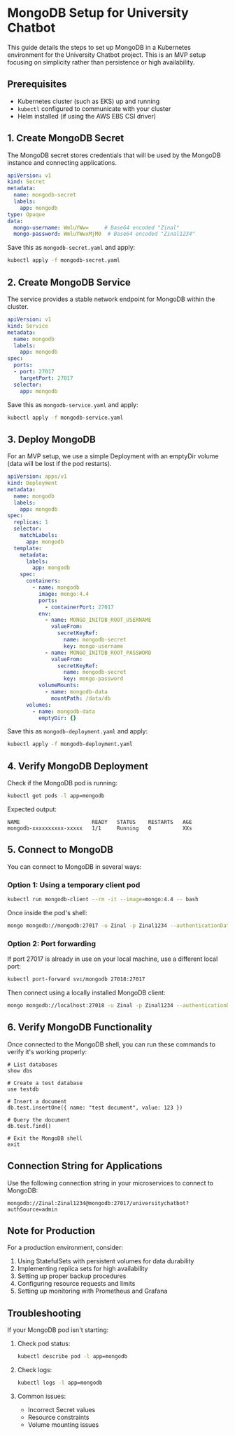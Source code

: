 # MongoDB Setup for University Chatbot

This guide details the steps to set up MongoDB in a Kubernetes environment for the University Chatbot project. This is an MVP setup focusing on simplicity rather than persistence or high availability.

## Prerequisites

- Kubernetes cluster (such as EKS) up and running
- `kubectl` configured to communicate with your cluster
- Helm installed (if using the AWS EBS CSI driver)

## 1. Create MongoDB Secret

The MongoDB secret stores credentials that will be used by the MongoDB instance and connecting applications.

```yaml
apiVersion: v1
kind: Secret
metadata:
  name: mongodb-secret
  labels:
    app: mongodb
type: Opaque
data:
  mongo-username: WmluYWw=     # Base64 encoded "Zinal"
  mongo-password: WmluYWwxMjM0  # Base64 encoded "Zinal1234"
```

Save this as `mongodb-secret.yaml` and apply:

```bash
kubectl apply -f mongodb-secret.yaml
```

## 2. Create MongoDB Service

The service provides a stable network endpoint for MongoDB within the cluster.

```yaml
apiVersion: v1
kind: Service
metadata:
  name: mongodb
  labels:
    app: mongodb
spec:
  ports:
  - port: 27017
    targetPort: 27017
  selector:
    app: mongodb
```

Save this as `mongodb-service.yaml` and apply:

```bash
kubectl apply -f mongodb-service.yaml
```

## 3. Deploy MongoDB

For an MVP setup, we use a simple Deployment with an emptyDir volume (data will be lost if the pod restarts).

```yaml
apiVersion: apps/v1
kind: Deployment
metadata:
  name: mongodb
  labels:
    app: mongodb
spec:
  replicas: 1
  selector:
    matchLabels:
      app: mongodb
  template:
    metadata:
      labels:
        app: mongodb
    spec:
      containers:
        - name: mongodb
          image: mongo:4.4
          ports:
            - containerPort: 27017
          env:
            - name: MONGO_INITDB_ROOT_USERNAME
              valueFrom:
                secretKeyRef:
                  name: mongodb-secret
                  key: mongo-username
            - name: MONGO_INITDB_ROOT_PASSWORD
              valueFrom:
                secretKeyRef:
                  name: mongodb-secret
                  key: mongo-password
          volumeMounts:
            - name: mongodb-data
              mountPath: /data/db
      volumes:
        - name: mongodb-data
          emptyDir: {}
```

Save this as `mongodb-deployment.yaml` and apply:

```bash
kubectl apply -f mongodb-deployment.yaml
```

## 4. Verify MongoDB Deployment

Check if the MongoDB pod is running:

```bash
kubectl get pods -l app=mongodb
```

Expected output:
```
NAME                       READY   STATUS    RESTARTS   AGE
mongodb-xxxxxxxxxx-xxxxx   1/1     Running   0          XXs
```

## 5. Connect to MongoDB

You can connect to MongoDB in several ways:

### Option 1: Using a temporary client pod

```bash
kubectl run mongodb-client --rm -it --image=mongo:4.4 -- bash
```

Once inside the pod's shell:

```bash
mongo mongodb://mongodb:27017 -u Zinal -p Zinal1234 --authenticationDatabase admin
```

### Option 2: Port forwarding

If port 27017 is already in use on your local machine, use a different local port:

```bash
kubectl port-forward svc/mongodb 27018:27017
```

Then connect using a locally installed MongoDB client:

```bash
mongo mongodb://localhost:27018 -u Zinal -p Zinal1234 --authenticationDatabase admin
```

## 6. Verify MongoDB Functionality

Once connected to the MongoDB shell, you can run these commands to verify it's working properly:

```
# List databases
show dbs

# Create a test database
use testdb

# Insert a document
db.test.insertOne({ name: "test document", value: 123 })

# Query the document
db.test.find()

# Exit the MongoDB shell
exit
```

## Connection String for Applications

Use the following connection string in your microservices to connect to MongoDB:

```
mongodb://Zinal:Zinal1234@mongodb:27017/universitychatbot?authSource=admin
```

## Note for Production

For a production environment, consider:
1. Using StatefulSets with persistent volumes for data durability
2. Implementing replica sets for high availability
3. Setting up proper backup procedures
4. Configuring resource requests and limits
5. Setting up monitoring with Prometheus and Grafana

## Troubleshooting

If your MongoDB pod isn't starting:

1. Check pod status:
   ```bash
   kubectl describe pod -l app=mongodb
   ```

2. Check logs:
   ```bash
   kubectl logs -l app=mongodb
   ```

3. Common issues:
   - Incorrect Secret values
   - Resource constraints
   - Volume mounting issues
